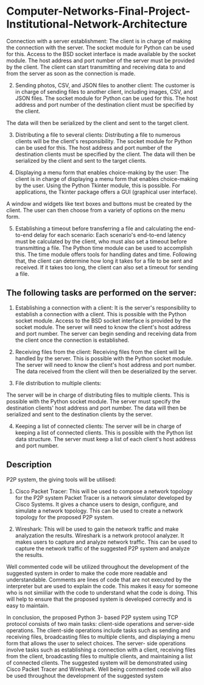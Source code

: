 # Computer-Networks-Final-Project-Institutional-Network-Architecture

Connection with a server establishment: The client is in charge of making the connection with the server. The socket module for Python can be used for this. Access to the BSD socket interface is made available by the socket module. The host address and port number of the server must be provided by the client.
The client can start transmitting and receiving data to and from the server as soon as the connection is made.

2. Sending photos, CSV, and JSON files to another client: The customer is in charge of sending files to another client, including images, CSV, and JSON files. The socket module for Python can be used for this. The host address and port number of the destination client must be specified by the client.


The data will then be serialized by the client and sent to the target client.

3. Distributing a file to several clients: Distributing a file to numerous clients will be the client's responsibility. The socket module for Python can be used for this. The host address and port number of the destination clients must be specified by the client. The data will then be serialized by the client and sent to the target clients.

4. Displaying a menu form that enables choice-making by the user: The client is in charge of displaying a menu form that enables choice-making by the user. Using the Python Tkinter module, this is possible. For applications, the Tkinter package offers a GUI (graphical user interface).


A window and widgets like text boxes and buttons must be created by the client. The user can then choose from a variety of options on the menu form.

5. Establishing a timeout before transferring a file and calculating the end-to-end delay for each scenario: Each scenario's end-to-end latency must be calculated by the client, who must also set a timeout before transmitting a file.
The Python time module can be used to accomplish this. The time module offers tools for handling dates and time. Following that, the client can determine how long it takes for a file to be sent and received. If it takes too long, the client can also set a timeout for sending a file.





## The following tasks are performed on the server:


1. Establishing a connection with a client: It is the server's responsibility to establish a connection with a client. This is possible with the Python socket module. Access to the BSD socket interface is provided by the socket module. The server will need to know the client's host address and port number.
The server can begin sending and receiving data from the client once the connection is established.


2. Receiving files from the client: Receiving files from the client will be handled by the server.
This is possible with the Python socket module.
The server will need to know the client's host address and port number. The data received from the client will then be deserialized by the server.

3. File distribution to multiple clients:

The server will be in charge of distributing files to multiple clients. This is possible with the Python socket module. The server must specify the destination clients' host address and port number.
The data will then be serialized and sent to the destination clients by the server.

4. Keeping a list of connected clients: The server will be in charge of keeping a list of connected clients.
This is possible with the Python list data structure.
The server must keep a list of each client's host address and port number.



## Description

P2P system, the giving tools will be utilised:

1. Cisco Packet Tracer: This will be used to compose 
a network topology for the P2P system Packet Tracer
is a network simulator developed by Cisco Systems. 
It gives a chance users to design, configure, and simulate 
a network topology. This can be used to create a network
topology for the proposed P2P system.

2. Wireshark: This will be used to gain the network traffic
and make analyzation the results. Wireshark is a network protocol
analyzer. It makes users to capture and analyze network
traffic. This can be used to capture the network traffic of 
the suggested P2P system and analyze the results.

Well commented code will be utilized throughout the 
development of the suggested system in order to
make the code more readable and understandable.
Comments are lines of code that are not executed 
by the interpreter but are used to explain the code.
This makes it easy for someone who is not simiiliar
with the code to understand what the code is doing. 
This will help to ensure that the proposed system is
developed correctly and is easy to maintain.

In conclusion, the proposed Python 3- based P2P
system using TCP protocol consists of two main tasks: 
client-side operations and server-side operations.
The client-side operations include tasks such as sending 
and receiving files, broadcasting files to multiple clients, 
and displaying a menu form that allows the user to select 
choices. The server- side operations involve tasks such as
establishing a connection with a client, receiving files from
the client, broadcasting files to multiple clients, and maintaining 
a list of connected clients. The suggested system will be
demonstrated using Cisco Packet Tracer and Wireshark.
Well being commented code will also be used throughout 
the development of the suggested system
